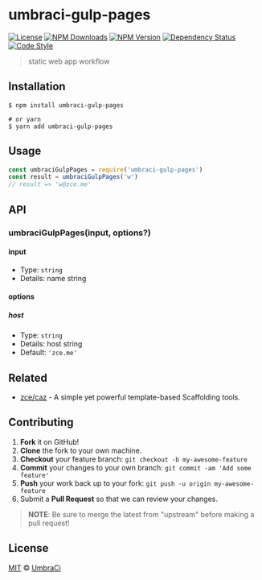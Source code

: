 # umbraci-gulp-pages

[![License][license-img]][license-url]
[![NPM Downloads][downloads-img]][downloads-url]
[![NPM Version][version-img]][version-url]
[![Dependency Status][dependency-img]][dependency-url]
[![Code Style][style-img]][style-url]

> static web app workflow

## Installation

```shell
$ npm install umbraci-gulp-pages

# or yarn
$ yarn add umbraci-gulp-pages
```

## Usage

<!-- TODO: Introduction of Usage -->

```javascript
const umbraciGulpPages = require('umbraci-gulp-pages')
const result = umbraciGulpPages('w')
// result => 'w@zce.me'
```

## API

<!-- TODO: Introduction of API -->

### umbraciGulpPages(input, options?)

#### input

- Type: `string`
- Details: name string

#### options

##### host

- Type: `string`
- Details: host string
- Default: `'zce.me'`

## Related

- [zce/caz](https://github.com/zce/caz) - A simple yet powerful template-based Scaffolding tools.

## Contributing

1. **Fork** it on GitHub!
2. **Clone** the fork to your own machine.
3. **Checkout** your feature branch: `git checkout -b my-awesome-feature`
4. **Commit** your changes to your own branch: `git commit -am 'Add some feature'`
5. **Push** your work back up to your fork: `git push -u origin my-awesome-feature`
6. Submit a **Pull Request** so that we can review your changes.

> **NOTE**: Be sure to merge the latest from "upstream" before making a pull request!

## License

[MIT](LICENSE) &copy; [UmbraCi](https://github.com/UmbraCi)



[license-img]: https://img.shields.io/github/license/zce/umbraci-gulp-pages
[license-url]: https://github.com/zce/umbraci-gulp-pages/blob/master/LICENSE
[downloads-img]: https://img.shields.io/npm/dm/umbraci-gulp-pages
[downloads-url]: https://npm.im/umbraci-gulp-pages
[version-img]: https://img.shields.io/npm/v/umbraci-gulp-pages
[version-url]: https://npm.im/umbraci-gulp-pages
[dependency-img]: https://img.shields.io/librariesio/github/zce/umbraci-gulp-pages
[dependency-url]: https://github.com/zce/umbraci-gulp-pages
[style-img]: https://img.shields.io/badge/code_style-standard-brightgreen
[style-url]: https://standardjs.com
